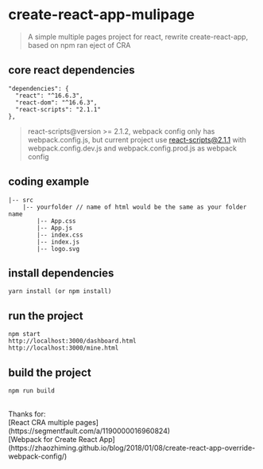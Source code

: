 # create-react-app-mulipage
> A simple multiple pages project for react, rewrite create-react-app, based on npm ran eject of CRA


## core react dependencies
```
"dependencies": {
  "react": "^16.6.3",
  "react-dom": "^16.6.3",
  "react-scripts": "2.1.1"
},
```
> react-scripts@version >= 2.1.2, webpack config only has webpack.config.js, but current project use react-scripts@2.1.1 with webpack.config.dev.js and webpack.config.prod.js as webpack config


## coding example
```
|-- src
    |-- yourfolder // name of html would be the same as your folder name
        |-- App.css
        |-- App.js
        |-- index.css
        |-- index.js
        |-- logo.svg
```


## install dependencies
```
yarn install (or npm install)
```

## run the project
```
npm start
http://localhost:3000/dashboard.html
http://localhost:3000/mine.html
```


## build the project
```
npm run build
```



<br />
Thanks for:<br/>
[React CRA multiple pages](https://segmentfault.com/a/1190000016960824)<br />
[Webpack for Create React App](https://zhaozhiming.github.io/blog/2018/01/08/create-react-app-override-webpack-config/)
